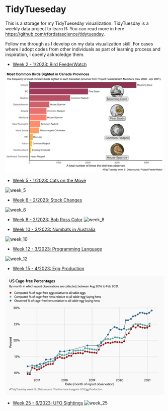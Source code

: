 # TidyTueseday
This is a storage for my TidyTueseday visualization. TidyTuesday is a weekly data project to learn R: You can read more in here https://github.com/rfordatascience/tidytuesday. 

Follow me through as I develop on my data visualization skill. For cases where I adopt codes from other individuals as part of learning process and inspiration, I openly acknoledge them.

 * [Week 2 - 1/2023: Bird FeederWatch](https://github.com/lovingtheo/tidytuesdays/tree/main/rmarkdown/1%20W2%20Bird%20Watch)

![week_2](https://github.com/lovingtheo/tidytuesdays/blob/main/rmarkdown/1%20W2%20Bird%20Watch/week_2.png?raw=true)
 
 * [Week 5 - 1/2023: Cats on the Move](https://github.com/lovingtheo/tidytuesdays/tree/main/rmarkdown/1%20W5%20UK%20Cats)

![week_5](https://github.com/lovingtheo/tidytueseday/blob/main/rmarkdown/1%20W5%20UK%20Cats/week_5.png?raw=true)

 * [Week 6 - 2/2023: Stock Changes](https://github.com/lovingtheo/tidytuesdays/tree/main/rmarkdown/2%20W6%20Big%20Tech%20Stock)

![week_6](https://github.com/lovingtheo/tidytueseday/blob/main/rmarkdown/2%20W6%20Big%20Tech%20Stock/week_6.png?raw=true)

* [Week 8 - 2/2023: Bob Ross Color](https://github.com/lovingtheo/tidytuesdays/tree/main/rmarkdown/%202%20W8%20Bob%20Ross)
![week_8](https://github.com/lovingtheo/tidytueseday/blob/main/rmarkdown/%202%20W8%20Bob%20Ross/week_8.png?raw=true)

 * [Week 10 - 3/2023: Numbats in Australia](https://github.com/lovingtheo/tidytuesdays/tree/main/rmarkdown/3%20W10%20Numbat)

![week_10](https://github.com/lovingtheo/tidytueseday/blob/main/rmarkdown/3%20W10%20Numbat/week%2010.png?raw=true)

* [Week 12 - 3/2023: Programming Language](https://github.com/lovingtheo/tidytuesdays/tree/main/rmarkdown/3%20W12%20Language)

![week_12](https://github.com/lovingtheo/tidytueseday/blob/main/rmarkdown/3%20W12%20Language/p1.png?raw=true)

* [Week 15 - 4/2023: Egg Production](https://github.com/lovingtheo/tidytuesdays/tree/main/rmarkdown/4%20W15%20Egg%20Production)

![week_1](https://github.com/lovingtheo/tidytuesdays/blob/main/rmarkdown/4%20W15%20Egg%20Production/week_15.png?raw=true)

* [Week 25 - 6/2023: UFO Sightings](https://github.com/lovingtheo/tidytuesdays/tree/main/rmarkdown/5%20W25%20UFO%20Sightings)
![week_25](https://github.com/lovingtheo/tidytuesdays/blob/main/rmarkdown/5%20W25%20UFO%20Sightings/week_25.png?raw=true)

